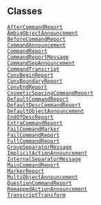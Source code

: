 ## Classes

<a href="../object/AfterCommandReport.html#AfterCommandReport"
target="main"><code>AfterCommandReport</code></a>  
<a href="../object/AmbigObjectAnnouncement.html#AmbigObjectAnnouncement"
target="main"><code>AmbigObjectAnnouncement</code></a>  
<a href="../object/BeforeCommandReport.html#BeforeCommandReport"
target="main"><code>BeforeCommandReport</code></a>  
<a href="../object/CommandAnnouncement.html#CommandAnnouncement"
target="main"><code>CommandAnnouncement</code></a>  
<a href="../object/CommandReport.html#CommandReport"
target="main"><code>CommandReport</code></a>  
<a href="../object/CommandReportMessage.html#CommandReportMessage"
target="main"><code>CommandReportMessage</code></a>  
<a href="../object/CommandSepAnnouncement.html#CommandSepAnnouncement"
target="main"><code>CommandSepAnnouncement</code></a>  
<a href="../object/CommandTranscript.html#CommandTranscript"
target="main"><code>CommandTranscript</code></a>  
<a href="../object/ConvBeginReport.html#ConvBeginReport"
target="main"><code>ConvBeginReport</code></a>  
<a href="../object/ConvBoundaryReport.html#ConvBoundaryReport"
target="main"><code>ConvBoundaryReport</code></a>  
<a href="../object/ConvEndReport.html#ConvEndReport"
target="main"><code>ConvEndReport</code></a>  
<a
href="../object/CosmeticSpacingCommandReport.html#CosmeticSpacingCommandReport"
target="main"><code>CosmeticSpacingCommandReport</code></a>  
<a href="../object/DefaultCommandReport.html#DefaultCommandReport"
target="main"><code>DefaultCommandReport</code></a>  
<a
href="../object/DefaultDescCommandReport.html#DefaultDescCommandReport"
target="main"><code>DefaultDescCommandReport</code></a>  
<a
href="../object/DefaultObjectAnnouncement.html#DefaultObjectAnnouncement"
target="main"><code>DefaultObjectAnnouncement</code></a>  
<a href="../object/EndOfDescReport.html#EndOfDescReport"
target="main"><code>EndOfDescReport</code></a>  
<a href="../object/ExtraCommandReport.html#ExtraCommandReport"
target="main"><code>ExtraCommandReport</code></a>  
<a href="../object/FailCommandMarker.html#FailCommandMarker"
target="main"><code>FailCommandMarker</code></a>  
<a href="../object/FailCommandReport.html#FailCommandReport"
target="main"><code>FailCommandReport</code></a>  
<a href="../object/FullCommandReport.html#FullCommandReport"
target="main"><code>FullCommandReport</code></a>  
<a href="../object/GroupSeparatorMessage.html#GroupSeparatorMessage"
target="main"><code>GroupSeparatorMessage</code></a>  
<a
href="../object/ImplicitActionAnnouncement.html#ImplicitActionAnnouncement"
target="main"><code>ImplicitActionAnnouncement</code></a>  
<a
href="../object/InternalSeparatorMessage.html#InternalSeparatorMessage"
target="main"><code>InternalSeparatorMessage</code></a>  
<a href="../object/MainCommandReport.html#MainCommandReport"
target="main"><code>MainCommandReport</code></a>  
<a href="../object/MarkerReport.html#MarkerReport"
target="main"><code>MarkerReport</code></a>  
<a href="../object/MultiObjectAnnouncement.html#MultiObjectAnnouncement"
target="main"><code>MultiObjectAnnouncement</code></a>  
<a href="../object/QuestionCommandReport.html#QuestionCommandReport"
target="main"><code>QuestionCommandReport</code></a>  
<a
href="../object/RemappedActionAnnouncement.html#RemappedActionAnnouncement"
target="main"><code>RemappedActionAnnouncement</code></a>  
<a href="../object/TranscriptTransform.html#TranscriptTransform"
target="main"><code>TranscriptTransform</code></a>  
